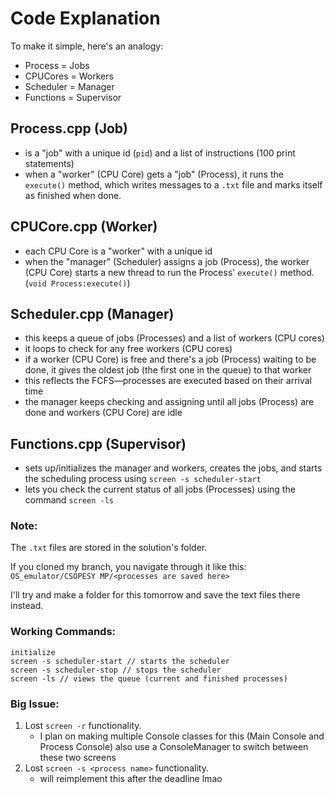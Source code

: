 # Code Explanation
To make it simple, here's an analogy:
- Process = Jobs
- CPUCores = Workers
- Scheduler = Manager
- Functions = Supervisor

## Process.cpp (Job)
- is a "job" with a unique id (`pid`) and a list of instructions (100 print statements)
- when a "worker" (CPU Core) gets a "job" (Process), it runs the `execute()` method, which writes messages to a `.txt` file and marks itself as finished when done.

## CPUCore.cpp (Worker)
- each CPU Core is a "worker" with a unique id
- when the "manager" (Scheduler) assigns a job (Process), the worker (CPU Core) starts a new thread to run the Process' `execute()` method. (`void Process:execute()`)

## Scheduler.cpp (Manager)
- this keeps a queue of jobs (Processes) and a list of workers (CPU cores)
- it loops to check for any free workers (CPU cores)
- if a worker (CPU Core) is free and there's a job (Process) waiting to be done, it gives the oldest job (the first one in the queue) to that worker
- this reflects the FCFS—processes are executed based on their arrival time
- the manager keeps checking and assigning until all jobs (Process) are done and workers (CPU Core) are idle 

## Functions.cpp (Supervisor)
- sets up/initializes the manager and workers, creates the jobs, and starts the scheduling process using `screen -s scheduler-start`
- lets you check the current status of all jobs (Processes) using the command `screen -ls` 

### Note: 
The `.txt` files are stored in the solution's folder.

If you cloned my branch, you navigate through it like this: `OS_emulator/CSOPESY MP/<processes are saved here>`

I'll try and make a folder for this tomorrow and save the text files there instead.

### Working Commands:
```
initialize
screen -s scheduler-start // starts the scheduler
screen -s scheduler-stop // stops the scheduler
screen -ls // views the queue (current and finished processes)
```

### Big Issue: 
1. Lost `screen -r` functionality.  
	- I plan on making multiple Console classes for this (Main Console and Process Console) also use a ConsoleManager to switch between these two screens
2. Lost `screen -s <process name>` functionality.
	- will reimplement this after the deadline lmao
